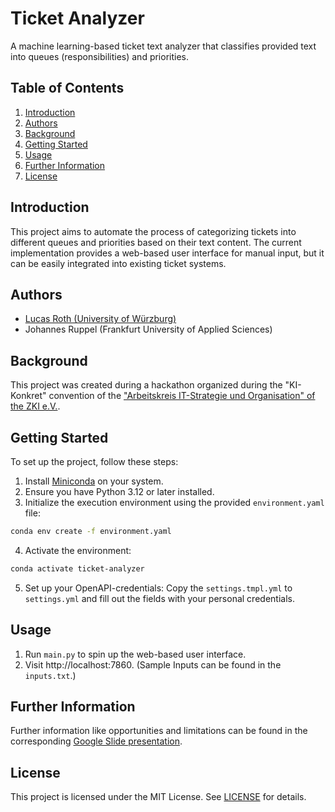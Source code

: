 # Ticket Analyzer
A machine learning-based ticket text analyzer that classifies provided text into queues (responsibilities) and priorities.

## Table of Contents
1. [Introduction](#introduction)
2. [Authors](#authors)
3. [Background](#background)
4. [Getting Started](#getting-started)
5. [Usage](#usage)
6. [Further Information](#further-information)
7. [License](#license)

## Introduction
This project aims to automate the process of categorizing tickets into different queues and priorities based on their text content. The current implementation provides a web-based user interface for manual input, but it can be easily integrated into existing ticket systems.

## Authors
* [Lucas Roth (University of Würzburg)](https://github.com/Dherlou)
* Johannes Ruppel (Frankfurt University of Applied Sciences)

## Background
This project was created during a hackathon organized during the "KI-Konkret" convention of the ["Arbeitskreis IT-Strategie und Organisation" of the ZKI e.V.](https://www.zki.de/ueber-den-zki/arbeitskreise/arbeitskreis-it-strategie-und-organisation/).

## Getting Started
To set up the project, follow these steps:
1. Install [Miniconda](https://docs.conda.io/en/latest/miniconda.html) on your system.
2. Ensure you have Python 3.12 or later installed.
3. Initialize the execution environment using the provided `environment.yaml` file:
```bash
conda env create -f environment.yaml
```
4. Activate the environment:
```bash
conda activate ticket-analyzer
```
5. Set up your OpenAPI-credentials: Copy the `settings.tmpl.yml` to `settings.yml` and fill out the fields with your personal credentials.

## Usage
1. Run `main.py` to spin up the web-based user interface.
2. Visit http://localhost:7860. (Sample Inputs can be found in the `inputs.txt`.)

## Further Information
Further information like opportunities and limitations can be found in the corresponding [Google Slide presentation](https://docs.google.com/presentation/d/1IaSUpkBniKGoKY7dxXPI23fodr6zc9HsiKsGO9fFzMs/edit?usp=sharing).

## License
This project is licensed under the MIT License. See [LICENSE](LICENSE) for details.